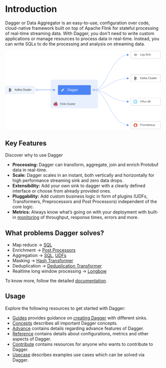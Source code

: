 # Introduction
Dagger or Data Aggregator is an easy-to-use, configuration over code, cloud-native framework built on top of Apache Flink for stateful processing of real-time streaming data. With Dagger, you don't need to write custom applications or manage resources to process data in real-time.
Instead, you can write SQLs to do the processing and analysis on streaming data.

<p align="center"><img src="docs/../assets/overview.svg" /></p>

## Key Features
Discover why to use Dagger

* **Processing:** Dagger can transform, aggregate, join and enrich Protobuf data in real-time.
* **Scale:** Dagger scales in an instant, both vertically and horizontally for high performance streaming sink and zero data drops.
* **Extensibility:** Add your own sink to dagger with a clearly defined interface or choose from already provided ones.
* **Pluggability:** Add custom business logic in form of plugins \(UDFs, Transformers, Preprocessors and Post Processors\) independent of the core logic. 
* **Metrics:** Always know what’s going on with your deployment with built-in [monitoring](docs/../reference/metrics.md) of throughput, response times, errors and more.

## What problems Dagger solves?
* Map reduce -> [SQL](https://ci.apache.org/projects/flink/flink-docs-release-1.9/dev/table/sql.html)
* Enrichment -> [Post Processors](docs/../advance/post_processor.md)
* Aggregation -> [SQL](https://ci.apache.org/projects/flink/flink-docs-release-1.9/dev/table/sql.html), [UDFs](docs/../guides/use_udf.md)
* Masking -> [Hash Transformer](docs/../reference/transformers.md#HashTransformer)
* Deduplication -> [Deduplication Transformer](docs/../reference/transformers.md#DeDuplicationTransformer)
* Realtime long window processing -> [Longbow](docs/../advance/longbow.md)

To know more, follow the detailed [documentation](https://odpf.gitbook.io/dagger).

## Usage

Explore the following resources to get started with Dagger:

* [Guides](docs/../guides/overview.md) provides guidance on [creating Dagger](docs/../guides/overview.md) with different sinks.
* [Concepts](docs/../concepts/overview.md) describes all important Dagger concepts.
* [Advance](docs/../advance/overview.md) contains details regarding advance features of Dagger.
* [Reference](docs/../reference/overview.md) contains details about configurations, metrics and other aspects of Dagger.
* [Contribute](docs/../contribute/contribution.md) contains resources for anyone who wants to contribute to Dagger.
* [Usecase](docs/../usecase/overview.md) describes examples use cases which can be solved via Dagger.
